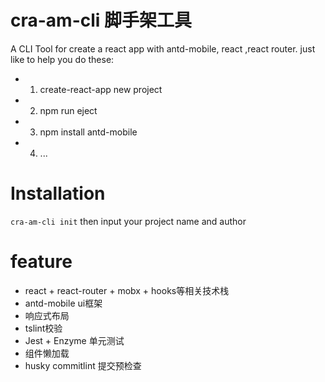# cra-am-cli 脚手架工具
A CLI Tool for create a react app with antd-mobile, react ,react router. just like to help you do these:
- 1. create-react-app new project
- 2. npm run eject
- 3. npm install antd-mobile
- 4. ...


# Installation
```cra-am-cli init```
then input your project name and author

# feature
- react + react-router + mobx + hooks等相关技术栈
- antd-mobile ui框架
- 响应式布局
- tslint校验
- Jest + Enzyme 单元测试
- 组件懒加载
- husky commitlint 提交预检查
